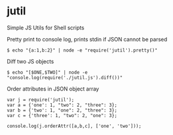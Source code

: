 jutil
=====

Simple JS Utils for Shell scripts

Pretty print to console log, prints stdin if JSON cannot be parsed
````
$ echo "{a:1,b:2}" | node -e "require('jutil').pretty()"
````

Diff two JS objects
````
$ echo "[$ONE,$TWO]" | node -e "console.log(require('./jutil.js').diff())"
````

Order attributes in JSON object array
````
var j = require('jutil');
var a = {'one': 1, "two": 2, "three": 3};
var b = {'two': 1, "one": 2, "three": 3};
var c = {'three': 1, "two": 2, "one": 3};

console.log(j.orderAttr([a,b,c], ['one', 'two']));
````
